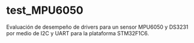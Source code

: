# test_MPU6050  
Evaluación de desempeño de drivers para un sensor MPU6050 y DS3231 por medio de I2C y UART para la plataforma STM32F1C6.
